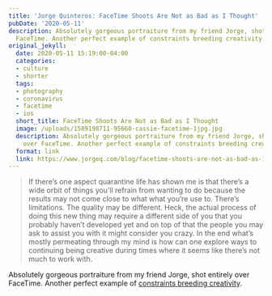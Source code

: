 ```yaml
---
title: 'Jorge Quinteros: FaceTime Shoots Are Not as Bad as I Thought'
pubDate: '2020-05-11'
description: Absolutely gorgeous portraiture from my friend Jorge, shot entirely over
  FaceTime. Another perfect example of constraints breeding creativity.
original_jekyll:
  date: 2020-05-11 15:19:00-04:00
  categories:
  - culture
  - shorter
  tags:
  - photography
  - coronavirus
  - facetime
  - ios
  short_title: FaceTime Shoots Are Not as Bad as I Thought
  image: /uploads/1589198711-95660-cassie-facetime-1jpg.jpg
  description: Absolutely gorgeous portraiture from my friend Jorge, shot entirely
    over FaceTime. Another perfect example of constraints breeding creativity.
  format: link
  link: https://www.jorgeq.com/blog/facetime-shoots-are-not-as-bad-as-i-thought?utm_source=feedburner&utm_medium=feed&utm_campaign=Feed%253A+jorgequinterosphotoblog+%2528Jorge+Quinteros%2529
---
```


> If there’s one aspect quarantine life has shown me is that there’s a wide orbit of things you’ll refrain from wanting to do because the results may not come close to what what you’re use to. There’s limitations. The quality may be different. Heck, the actual process of doing this new thing may require a different side of you that you probably haven’t developed yet and on top of that the people you may ask to assist you with it might consider you crazy. In the end what’s mostly permeating through my mind is how can one explore ways to continuing being creative during times where it seems like there’s not much to work with.

Absolutely gorgeous portraiture from my friend Jorge, shot entirely over FaceTime. Another perfect example of [constraints breeding creativity](https://headrush.typepad.com/creating_passionate_users/2005/12/creativity_on_s.html).

